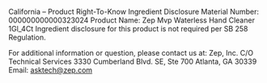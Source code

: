  
 
 
California – Product Right-To-Know Ingredient Disclosure 
Material Number: 000000000000323024 
Product Name: Zep Mvp Waterless Hand Cleaner 1Gl_4Ct 
Ingredient disclosure for this product is not required per SB 258 Regulation. 
 
For additional information or question, please contact us at: 
Zep, Inc. 
C/O Technical Services 
3330 Cumberland Blvd. SE, Ste 700 
Atlanta, GA 30339 
Email: asktech@zep.com 
 
 
 
 
